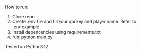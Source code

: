 How to run:

1. Clone repo
2. Create .env file and fill your api key and player name. Refer to .env.example
3. Install dependencies using requirements.txt
4. run: python main.py

Tested on Python3.12
